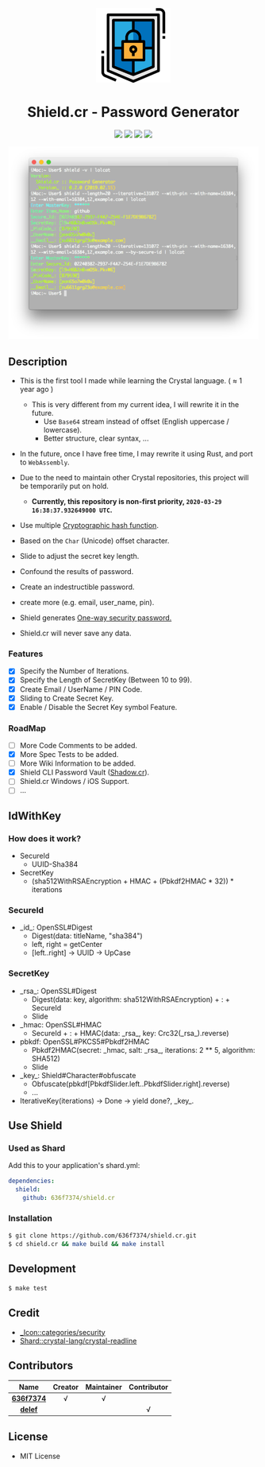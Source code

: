 <div align = "center"><img src="images/icon.png" width="150" height="150" /></div>

<div align = "center">
  <h1>Shield.cr - Password Generator</h1>
</div>

<p align="center">
  <a href="https://crystal-lang.org">
    <img src="https://img.shields.io/badge/built%20with-crystal-000000.svg" /></a>
  <a href="https://travis-ci.org/636f7374/shield.cr">
    <img src="https://api.travis-ci.org/636f7374/shield.cr.svg" /></a>
  <a href="https://github.com/636f7374/shield.cr/releases">
    <img src="https://img.shields.io/github/release/636f7374/shield.cr.svg" /></a>
  <a href="https://github.com/636f7374/shield.cr/blob/master/license">
  	<img src="https://img.shields.io/github/license/636f7374/shield.cr.svg"></a>
</p>

<div align = "center"><a href=""><img src="images/terminal.png"></a></div>

## Description

* This is the first tool I made while learning the Crystal language. ( ≈ 1 year ago )
  * This is very different from my current idea, I will rewrite it in the future.
    * Use `Base64` stream instead of offset (English uppercase / lowercase).
    * Better structure, clear syntax, ...
* In the future, once I have free time, I may rewrite it using Rust, and port to `WebAssembly`.
* Due to the need to maintain other Crystal repositories, this project will be temporarily put on hold.
  * **Currently, this repository is non-first priority, `2020-03-29 16:38:37.932649000 UTC`.**


* Use multiple [Cryptographic hash function](https://en.wikipedia.org/wiki/Cryptographic_hash_function).
* Based on the `Char` (Unicode) offset character.
* Slide to adjust the secret key length.
* Confound the results of password.
* Create an indestructible password.
* create more (e.g. email, user_name, pin).
* Shield generates [One-way security password.](https://en.wikipedia.org/wiki/One-way_compression_function)
* Shield.cr will never save any data.

### Features

* [X] Specify the Number of Iterations.
* [X] Specify the Length of SecretKey (Between 10 to 99).
* [X] Create Email / UserName / PIN Code.
* [X] Sliding to Create Secret Key.
* [X] Enable / Disable the Secret Key symbol Feature.

### RoadMap

* [ ] More Code Comments to be added.
* [X] More Spec Tests to be added.
* [ ] More Wiki Information to be added.
* [X] Shield CLI Password Vault ([Shadow.cr](https://github.com/636f7374/shadow.cr)).
* [ ] Shield.cr Windows / iOS Support.
* [ ] ...

## IdWithKey

### How does it work?

* SecureId
  * UUID-Sha384
* SecretKey
  * (sha512WithRSAEncryption + HMAC + (Pbkdf2HMAC \* 32)) * iterations

### SecureId

* \_id\_: OpenSSL#Digest
  * Digest(data: titleName, "sha384")
  * left, right = getCenter
  * [left..right] -> UUID -> UpCase

### SecretKey

* \_rsa\_: OpenSSL#Digest
  * Digest(data: key, algorithm: sha512WithRSAEncryption) + : + SecureId
  * Slide
* \_hmac: OpenSSL#HMAC
  * SecureId + : + HMAC(data: \_rsa\_, key: Crc32(\_rsa\_).reverse)
* pbkdf: OpenSSL#PKCS5#Pbkdf2HMAC
  * Pbkdf2HMAC(secret: \_hmac, salt: \_rsa\_, iterations: 2 ** 5, algorithm: SHA512)
  * Slide
* \_key\_: Shield#Character#obfuscate
  * Obfuscate(pbkdf[PbkdfSlider.left..PbkdfSlider.right].reverse)
  * ...
* IterativeKey(iterations) -> Done -> yield done?, \_key\_.

## Use Shield

### Used as Shard

Add this to your application's shard.yml:

```yaml
dependencies:
  shield:
    github: 636f7374/shield.cr
```

### Installation

```bash
$ git clone https://github.com/636f7374/shield.cr.git
$ cd shield.cr && make build && make install
```

## Development

```bash
$ make test
```

## Credit

* [\_Icon::categories/security](https://www.flaticon.com/packs/security-62)
* [Shard::crystal-lang/crystal-readline](https://github.com/crystal-lang/crystal-readline)

## Contributors

|Name|Creator|Maintainer|Contributor|
|:---:|:---:|:---:|:---:|
|**[636f7374](https://github.com/636f7374)**|√|√||
|**[delef](https://github.com/delef)**|||√|

## License

* MIT License